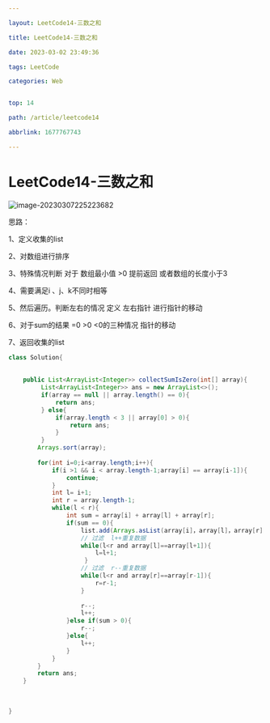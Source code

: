 ```yaml
---

layout: LeetCode14-三数之和

title: LeetCode14-三数之和

date: 2023-03-02 23:49:36

tags: LeetCode

categories: Web


top: 14

path: /article/leetcode14

abbrlink: 1677767743

---
```


# LeetCode14-三数之和

![image-20230307225223682](https://gitee.com/fadeway32/fadeway32/raw/master/img/202303072252744.png)

思路：

1、定义收集的list

2、对数组进行排序

3、特殊情况判断 对于 数组最小值 >0 提前返回  或者数组的长度小于3

4、需要满足i 、j、k不同时相等

5、然后遍历。判断左右的情况 定义 左右指针 进行指针的移动

6、对于sum的结果 =0 >0 <0的三种情况 指针的移动

7、返回收集的list

~~~java
class Solution{
    
    
    public List<ArrayList<Integer>> collectSumIsZero(int[] array){
         List<ArrayList<Integer>> ans = new ArrayList<>();
		 if(array == null || array.length() == 0){
             return ans;
         } else{
             if(array.length < 3 || array[0] > 0){
                 return ans;
             }
         }
        Arrays.sort(array);
    
		for(int i=0;i<array.length;i++){
            if(i >1 && i < array.length-1;array[i] == array[i-1]){
                continue;
            }
            int l= i+1;
        	int r = array.length-1;
            while(l < r){
                int sum = array[i] + array[l] + array[r];
                if(sum == 0){
                    list.add(Arrays.asList(array[i]，array[l]，array[r]));
                    // 过滤  l++重复数据
                    while(l<r and array[l]==array[l+1]){
                        l=l+1; 
                     }
                    // 过滤  r--重复数据     
                    while(l<r and array[r]==array[r-1]){
                        r=r-1;
                    }
                        
                    r--;
                    l++;
                }else if(sum > 0){
                    r--;
                }else{
                    l++;
                }
            }
        }
        return ans;
    }
    
    
    
}
~~~

